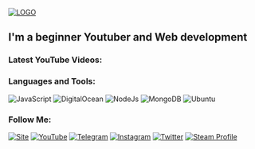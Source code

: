 [![LOGO](https://github.com/UZBase/UZBase/blob/main/assets/logo_1.jpg)](https://www.youtube.com/c/UZBase)

## I'm a beginner Youtuber and Web development

### Latest YouTube Videos:

<!-- YOUTUBE:START -->

<!-- YOUTUBE:END -->

### Languages and Tools:

![JavaScript](https://img.shields.io/badge/-JavaScript-1C0B1A?style=for-the-badge&logo=JavaScript&logoColor=E9D54D)
![DigitalOcean](https://img.shields.io/badge/-DigitalOcean-1C0B1A?style=for-the-badge&logo=DigitalOcean&logoColor=E9D54D)
![NodeJs](https://img.shields.io/badge/-NodeJS-1C0B1A?style=for-the-badge&logo=nodedotjs&logoColor=E9D54D)
![MongoDB](https://img.shields.io/badge/-MongoDB-1C0B1A?style=for-the-badge&logo=MongoDB&logoColor=E9D54D)
![Ubuntu](https://img.shields.io/badge/-ubuntu-1C0B1A?style=for-the-badge&logo=ubuntu&logoColor=E9D54D)

### Follow Me:

[![Site](https://img.shields.io/badge/-MySite-1C0B1A?style=for-the-badge&logo=Internet&logoColor=FF0000)](https://UZBase.uz)
[![YouTube](https://img.shields.io/badge/-YouTube-1C0B1A?style=for-the-badge&logo=YouTube&logoColor=FF0000)](https://www.youtube.com/c/UZBase)
[![Telegram](https://img.shields.io/badge/-Telegram-1C0B1A?style=for-the-badge&logo=telegram&logoColor=27A0D9)](https://t.me/Um4rj0n)
[![Instagram](https://img.shields.io/badge/-Instagram-1C0B1A?style=for-the-badge&logo=instagram&logoColor=B4068E)](https://www.instagram.com/Um4rj0n)
[![Twitter](https://img.shields.io/badge/-Twitter-1C0B1A?style=for-the-badge&logo=Twitter&logoColor=1C9DEB)](https://twitter.com/UZBase)
[![Steam Profile](https://img.shields.io/badge/-Steam-1C0B1A?style=for-the-badge&logo=Steam&logoColor=FF0000)](https://steamcommunity.com/profiles/76561199014469830)
